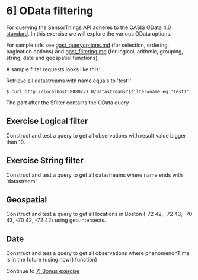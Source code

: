 # 6] OData filtering

For querying the SensorThings API adheres to the <a href="http://www.odata.org/documentation/">OASIS OData 4.0 standard</a>. In this exercise
we will explore the various OData options.

For sample urls see <a href="https://github.com/gost/docs/blob/master/gost_queryoptions.md">gost_queryoptions.md</a> (for selection, ordering, pagination options) and <a href="https://github.com/gost/docs/blob/master/gost_filtering.md">gost_filtering.md</a> (for logical, arithmic, grouping, string, date and geospatial functions).

A sample filter requests looks like this:

Retrieve all datastreams with name equals to 'test1'

```
$ curl http://localhost:8080/v1.0/Datastreams?$filter=name eq 'test1'
```

The part after the $filter contains the OData query

## Exercise Logical filter

Construct and test a query to get all observations with result value bigger than 10.

## Exercise String filter

Construct and test a query to get all datastreams where name ends with 'datastream'

## Geospatial

Construct and test a query to get all locations in Boston (-72 42, -72 43, -70 43, -70 42, -72 42) using geo.intersects.

## Date

Construct and test a query to get all observations where phenomenonTime is in the future (using now() function)


Continue to <a href = "7_bonus_exercise.md">7) Bonus exercise</a>
